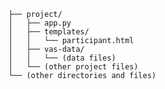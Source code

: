  
    ├── project/
    │   ├── app.py
    │   ├── templates/
    │   │   └── participant.html
    │   ├── vas-data/
    │   │   └── (data files)
    │   └── (other project files)
    └── (other directories and files)
